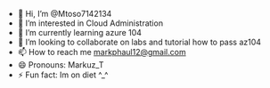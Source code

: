 - 👋 Hi, I’m @Mtoso7142134
- 👀 I’m interested in Cloud Administration
- 🌱 I’m currently learning azure 104
- 💞️ I’m looking to collaborate on labs and tutorial how to pass az104
- 📫 How to reach me markphaul12@gmail.com  
- 😄 Pronouns: Markuz_T
- ⚡ Fun fact: Im on diet  ^_^

<!---
Mtoso7142134/Mtoso7142134 is a ✨ special ✨ repository because its `README.md` (this file) appears on your GitHub profile.
You can click the Preview link to take a look at your changes.
--->
